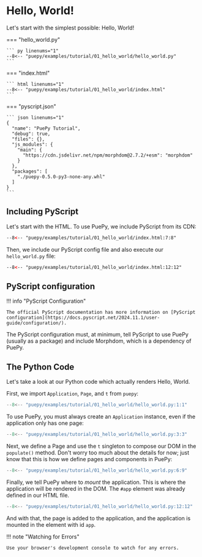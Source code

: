 # Hello, World!

Let's start with the simplest possible: Hello, World!

<puepy src="https://kkinder.pyscriptapps.com/puepy-tutorial/latest/tutorial/01_hello_world/index.html" edit="https://pyscript.com/@kkinder/puepy-tutorial/latest"/>

=== "hello_world.py"

    ``` py linenums="1"
    --8<-- "puepy/examples/tutorial/01_hello_world/hello_world.py"
    ```

=== "index.html"

    ``` html linenums="1"
    --8<-- "puepy/examples/tutorial/01_hello_world/index.html"
    ```

=== "pyscript.json"

    ``` json linenums="1"
    {
      "name": "PuePy Tutorial",
      "debug": true,
      "files": {},
      "js_modules": {
        "main": {
          "https://cdn.jsdelivr.net/npm/morphdom@2.7.2/+esm": "morphdom"
        }
      },
      "packages": [
        "./puepy-0.5.0-py3-none-any.whl"
      ]
    }
    ```

## Including PyScript

Let's start with the HTML. To use PuePy, we include PyScript from its CDN:

``` html title="index.html"
--8<-- "puepy/examples/tutorial/01_hello_world/index.html:7:8"
```

Then, we include our PyScript config file and also execute our `hello_world.py` file:

``` html title="index.html"
--8<-- "puepy/examples/tutorial/01_hello_world/index.html:12:12"
```

## PyScript configuration

!!! info "PyScript Configuration"

    The official PyScript documentation has more information on [PyScript configuration](https://docs.pyscript.net/2024.11.1/user-guide/configuration/).

The PyScript configuration must, at minimum, tell PyScript to use PuePy (usually as a package) and include Morphdom, which is a dependency of PuePy.

## The Python Code

Let's take a look at our Python code which actually renders Hello, World.

First, we import `Application`, `Page`, and `t` from `puepy`:

``` py
--8<-- "puepy/examples/tutorial/01_hello_world/hello_world.py:1:1"
```

To use PuePy, you must always create an `Application` instance, even if the application only has one page:

``` py
--8<-- "puepy/examples/tutorial/01_hello_world/hello_world.py:3:3"
```

Next, we define a Page and use the `t` singleton to compose our DOM in the `populate()` method. Don't worry too much about the details for now; just know that this is how we define pages and components in PuePy:

``` py
--8<-- "puepy/examples/tutorial/01_hello_world/hello_world.py:6:9"
```

Finally, we tell PuePy where to *mount* the application. This is where the application will be rendered in the DOM. The `#app` element was already defined in our HTML file.

``` py
--8<-- "puepy/examples/tutorial/01_hello_world/hello_world.py:12:12"
```

And with that, the page is added to the application, and the application is mounted in the element with id `app`.

!!! note "Watching for Errors"

    Use your browser's development console to watch for any errors.
